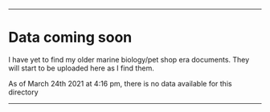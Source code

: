
***

# Data coming soon

I have yet to find my older marine biology/pet shop era documents. They will start to be uploaded here as I find them.

As of March 24th 2021 at 4:16 pm, there is no data available for this directory

***

